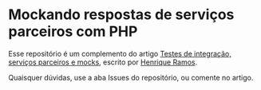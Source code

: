 # Mockando respostas de serviços parceiros com PHP

Esse repositório é um complemento do artigo [Testes de integração, serviços parceiros e mocks](https://www.linkedin.com/pulse/testes-de-integração-serviços-parceiros-e-mocks-henrique-ramos), escrito por [Henrique Ramos](https://www.linkedin.com/in/henriqueramos/).

Quaisquer dúvidas, use a aba Issues do repositório, ou comente no artigo.
